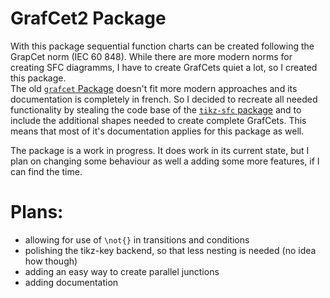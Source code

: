 # GrafCet2 Package

With this package sequential function charts can be created following the GrapCet norm (IEC 60 848). While there are more modern norms for creating
SFC diagramms, I have to create GrafCets quiet a lot, so I created this package.  
The old [`grafcet` Package](https://ctan.org/pkg/grafcet) doesn't fit more modern approaches and its documentation is completely in french. So I
decided to recreate all needed functionality by stealing the code base of the [`tikz-sfc` package](https://ctan.org/pkg/tikz-sfc) and to include the
additional shapes needed to create complete GrafCets. This means that most of it's documentation applies for this package as well.  

The package is a work in progress. It does work in its current state, but I plan on changing some behaviour as well a adding some more features, if I
can find the time.

# Plans:
- allowing for use of `\not{}` in transitions and conditions
- polishing the tikz-key backend, so that less nesting is needed (no idea how though)
- adding an easy way to create parallel junctions
- adding documentation
